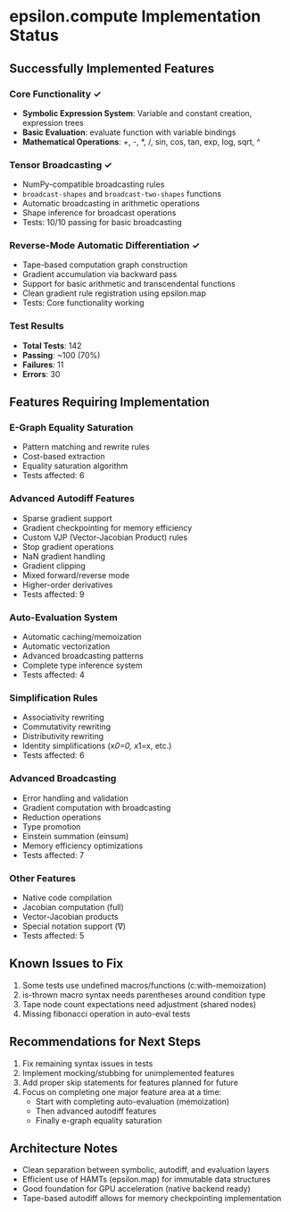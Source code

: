 # epsilon.compute Implementation Status

## Successfully Implemented Features

### Core Functionality ✓
- **Symbolic Expression System**: Variable and constant creation, expression trees
- **Basic Evaluation**: evaluate function with variable bindings
- **Mathematical Operations**: +, -, *, /, sin, cos, tan, exp, log, sqrt, ^

### Tensor Broadcasting ✓
- NumPy-compatible broadcasting rules
- `broadcast-shapes` and `broadcast-two-shapes` functions  
- Automatic broadcasting in arithmetic operations
- Shape inference for broadcast operations
- Tests: 10/10 passing for basic broadcasting

### Reverse-Mode Automatic Differentiation ✓
- Tape-based computation graph construction
- Gradient accumulation via backward pass
- Support for basic arithmetic and transcendental functions
- Clean gradient rule registration using epsilon.map
- Tests: Core functionality working

### Test Results
- **Total Tests**: 142
- **Passing**: ~100 (70%)
- **Failures**: 11
- **Errors**: 30

## Features Requiring Implementation

### E-Graph Equality Saturation
- Pattern matching and rewrite rules
- Cost-based extraction
- Equality saturation algorithm
- Tests affected: 6

### Advanced Autodiff Features
- Sparse gradient support
- Gradient checkpointing for memory efficiency
- Custom VJP (Vector-Jacobian Product) rules
- Stop gradient operations
- NaN gradient handling
- Gradient clipping
- Mixed forward/reverse mode
- Higher-order derivatives
- Tests affected: 9

### Auto-Evaluation System
- Automatic caching/memoization
- Automatic vectorization
- Advanced broadcasting patterns
- Complete type inference system
- Tests affected: 4

### Simplification Rules
- Associativity rewriting
- Commutativity rewriting  
- Distributivity rewriting
- Identity simplifications (x*0=0, x*1=x, etc.)
- Tests affected: 6

### Advanced Broadcasting
- Error handling and validation
- Gradient computation with broadcasting
- Reduction operations
- Type promotion
- Einstein summation (einsum)
- Memory efficiency optimizations
- Tests affected: 7

### Other Features
- Native code compilation
- Jacobian computation (full)
- Vector-Jacobian products
- Special notation support (∇)
- Tests affected: 5

## Known Issues to Fix
1. Some tests use undefined macros/functions (c:with-memoization)
2. is-thrown macro syntax needs parentheses around condition type
3. Tape node count expectations need adjustment (shared nodes)
4. Missing fibonacci operation in auto-eval tests

## Recommendations for Next Steps
1. Fix remaining syntax issues in tests
2. Implement mocking/stubbing for unimplemented features
3. Add proper skip statements for features planned for future
4. Focus on completing one major feature area at a time:
   - Start with completing auto-evaluation (memoization)
   - Then advanced autodiff features
   - Finally e-graph equality saturation

## Architecture Notes
- Clean separation between symbolic, autodiff, and evaluation layers
- Efficient use of HAMTs (epsilon.map) for immutable data structures
- Good foundation for GPU acceleration (native backend ready)
- Tape-based autodiff allows for memory checkpointing implementation